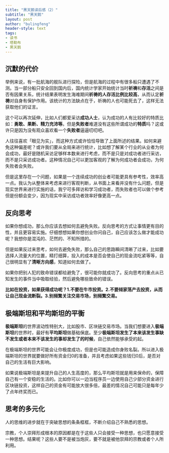 ```yaml
---
title: "黑天鹅读后感（2）"
subtitle: "黑天鹅"
layout: post
author: "bulingfeng"
header-style: text
tags:
- 读书
- 塔勒布
- 黑天鹅
---
```


## 沉默的代价

举例来说，有一批航海的舰队进行探险，但是航海的过程中有很多船只遭遇了不测。当一部分船只安全回到国内后，国内统计学家开始统计当时**祈祷**和**存活**之间是否有因果关系，统计结果表明发生海难期间**祈祷的人存活比例比较高**，从而认定**祈祷**对自身有保护作用。该统计的方法缺点在于，祈祷的人也可能死去了，这样无法获取他们的证言。

这个可以再次延伸，比如人们都爱采访**成功人士**，认为成功的人有比较好的特质比如：**勇敢、果断、精力充沛等**。但是**失败者**难道没有这些所谓成功的**特质**吗？这或许只是因为没有观众喜欢看一个**失败者**逼逼叨叨吧。

人往往喜欢「眼见为实」，而这种方式或许恰恰导致了上面所述的结果。如何来避免这种偏差呢？或许我们要从全局来进行统计，比如想了解某个行业的从业者为何会成功，最好是随机采访足够样本数来进行考虑，而不是只是对成功者进行采访，而不是只采访成功者。这种情况自己可以更加客观的了解为何成功者会成功，为何失败者会失败。

但是这里存在一个问题，如果是一个连续成功的创业者可能更具有参考性，效率高一点。我认为从整体来考虑来进行客观判断，从书面上来看并没有什么问题，但是现实世界来进行实施的话，我宁可多拜访和学习成功者，而失败者也可以做个参考但是份额会变少，因为现实中采访成功者效率好像更高一点。

## 反向思考

如果你想成功，那么你应该去想如何去避免失败。反向思考的方式让事情更有目的性，并且更容易实施。仔细想想如果你想创业你问自己，自己应该怎么做才能成功呢？我想你是混沌的、茫然的、不知所措的。

但是如果反过来思考，如何去避免失败，那么自己的思路瞬间清晰了过来，比如要选择人流量大的位置，精打细算，投入的成本是否会使自己的现金流吃紧等等，自己很明显有了**清晰方向感**，知道如何去做了。

如果你把别人犯的致命错误都给避免了，很可能你就成功了。反向思考的重点从已知发生的事件当中吸取经验，然后避免哪些致命的错误。

**比如在投资，如果获得成功呢？1.不要在牛市投资。2.不要倾家荡产去投资，从而让自己现金流断裂。3.别频繁关注交易市场，别频繁交易。**

## 极端斯坦和平均斯坦的平衡

**极端斯坦**的世界波动性特别大，比如股市、区块链交易市场。当我们想要进入**极端斯坦**的世界时，最好有**平均斯坦**做基础保底。至少**极端斯坦发生了本来该发生事缺不发生或者本来不该发生的事却发生了的时候**，自己依然能够承受的起。

在极端斯坦的世界可能会让你极度成功，但是也可能造成你身败名裂。所以进入极端斯坦的世界就要做好所有资金归0的准备，并且考虑如果这些钱归0后，是否对自己的生活有巨大影响。

如果说极端斯坦是来提升自己的人生高度的，那么平均斯坦就是用来保命的，保障自己有一个安稳的生活的。比如你可以一边当程序员一边使用自己少部分资金进行区块链投资，这样自己的资金有可能放大很多倍，最差的情况自己可能只是每年少了点年终奖而已。

## 思考的多元化

人的思维的进步就在于突破思想的条条框框，不断介绍自己不熟悉的思想。

宗教，个人崇拜形成根本的原因都是在于这些人只会接受一种思想，也只愿意接受一种思想。结果呢？这些人要不是被当炮灰，要不就是被他崇拜的宗教或者个人所利用。